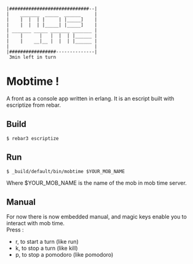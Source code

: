 ```
|#############################--|
|    _______  _____  ______     |
|    |  |  | |     | |_____]    |
|    |  |  | |_____| |_____]    |
| _______ _____ _______ _______ |
|    |      |   |  |  | |______ |
|    |    __|__ |  |  | |______ |
|                               |
|#################--------------|
 3min left in turn
```

Mobtime !
=====

A front as a console app written in erlang. It is an escript built with escriptize from rebar.

Build
-----

    $ rebar3 escriptize

Run
---

    $ _build/default/bin/mobtime $YOUR_MOB_NAME

Where $YOUR_MOB_NAME is the name of the mob in mob time server.


Manual
------
For now there is now embedded manual, and magic keys enable you to interact with mob time.  
Press :  
- r, to start a turn (like run)
- k, to stop a turn (like kill)
- p, to stop a pomodoro (like pomodoro)
